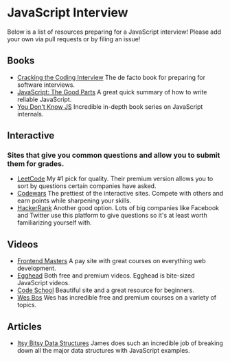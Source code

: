 # JavaScript Interview

Below is a list of resources preparing for a JavaScript interview! Please add your own via pull requests or by filing an issue!

## Books

+ [Cracking the Coding Interview](http://a.co/a9uhLXt) The de facto book for preparing for software interviews.
+ [JavaScript: The Good Parts](http://shop.oreilly.com/product/9780596517748.do) A great quick summary of how to write reliable JavaScript.
+ [You Don't Know JS](https://github.com/getify/You-Dont-Know-JS) Incredible in-depth book series on JavaScript internals.

## Interactive

### Sites that give you common questions and allow you to submit them for grades.

+ [LeetCode](https://leetcode.com/) My #1 pick for quality. Their premium version allows you to sort by questions certain companies have asked.
+ [Codewars](https://www.codewars.com/) The prettiest of the interactive sites. Compete with others and earn points while sharpening your skills.
+ [HackerRank](https://www.hackerrank.com/) Another good option. Lots of big companies like Facebook and Twitter use this platform to give questions so it's at least worth familiarizing yourself with.

## Videos

+ [Frontend Masters](https://frontendmasters.com) A pay site with great courses on everything web development.
+ [Egghead](https://egghead.io/) Both free and premium videos. Egghead is bite-sized JavaScript videos.
+ [Code School](https://www.codeschool.com/) Beautiful site and a great resource for beginners.
+ [Wes Bos](http://wesbos.com/courses) Wes has incredible free and premium courses on a variety of topics.

## Articles

+ [Itsy Bitsy Data Structures](https://github.com/thejameskyle/itsy-bitsy-data-structures) James does such an incredible job of breaking down all the major data structures with JavaScript examples.
